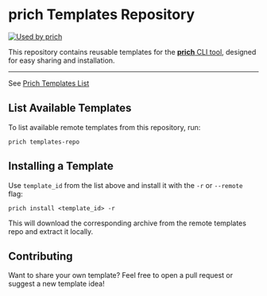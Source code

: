 # prich Templates Repository  

[![Used by prich](https://img.shields.io/badge/used%20by-prich-blue?logo=github)](https://github.com/oleks-dev/prich)

This repository contains reusable templates for the [**prich** CLI tool](https://github.com/oleks-dev/prich), designed for easy sharing and installation.

---

See [Prich Templates List](https://github.com/oleks-dev/prich-templates/blob/main/templates/index.md)

## List Available Templates

To list available remote templates from this repository, run:
```commandline
prich templates-repo
```

## Installing a Template

Use `template_id` from the list above and install it with the `-r` or `--remote` flag:
```commandline
prich install <template_id> -r
```
This will download the corresponding archive from the remote templates repo and extract it locally. 

## Contributing
Want to share your own template?
Feel free to open a pull request or suggest a new template idea!
